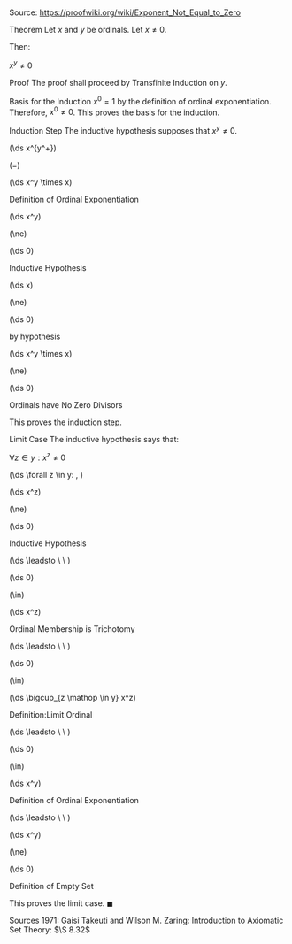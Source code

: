 # 

Source: https://proofwiki.org/wiki/Exponent_Not_Equal_to_Zero



Theorem
Let $x$ and $y$ be ordinals.
Let $x \ne 0$.

Then:

$x^y \ne 0$


Proof
The proof shall proceed by Transfinite Induction on $y$.


Basis for the Induction
$x^0 = 1$ by the definition of ordinal exponentiation.
Therefore, $x^0 \ne 0$.
This proves the basis for the induction.


Induction Step
The inductive hypothesis supposes that $x^y \ne 0$.














\(\ds x^{y^+}\)

\(=\)







\(\ds x^y \times x\)





Definition of Ordinal Exponentiation














\(\ds x^y\)

\(\ne\)







\(\ds 0\)





Inductive Hypothesis














\(\ds x\)

\(\ne\)







\(\ds 0\)





by hypothesis














\(\ds x^y \times x\)

\(\ne\)







\(\ds 0\)





Ordinals have No Zero Divisors



This proves the induction step.


Limit Case
The inductive hypothesis says that:

$\forall z \in y: x^z \ne 0$











\(\ds \forall z \in y: \, \)



\(\ds x^z\)

\(\ne\)







\(\ds 0\)





Inductive Hypothesis








\(\ds \leadsto \ \ \)





\(\ds 0\)

\(\in\)







\(\ds x^z\)





Ordinal Membership is Trichotomy








\(\ds \leadsto \ \ \)





\(\ds 0\)

\(\in\)







\(\ds \bigcup_{z \mathop \in y} x^z\)





Definition:Limit Ordinal








\(\ds \leadsto \ \ \)





\(\ds 0\)

\(\in\)







\(\ds x^y\)





Definition of Ordinal Exponentiation








\(\ds \leadsto \ \ \)





\(\ds x^y\)

\(\ne\)







\(\ds 0\)





Definition of Empty Set



This proves the limit case.
$\blacksquare$


Sources
1971: Gaisi Takeuti and Wilson M. Zaring: Introduction to Axiomatic Set Theory: $\S 8.32$




